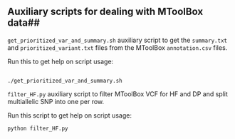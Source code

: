 ## Auxiliary scripts for dealing with MToolBox data##

`get_prioritized_var_and_summary.sh` auxiliary script to get the `summary.txt` and `prioritized_variant.txt` files from the MToolBox `annotation.csv` files.

Run this to get help on script usage:

```

./get_prioritized_var_and_summary.sh
```


`filter_HF.py` auxiliary script to filter MToolBox VCF for HF and DP and split multiallelic SNP into one per row.

Run this script to get help on script usage:

```
python filter_HF.py 
```

